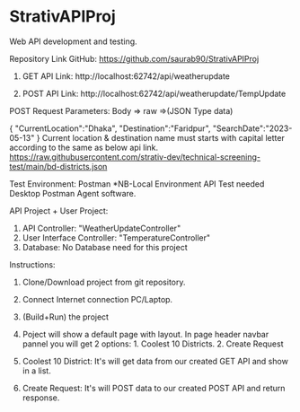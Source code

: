 # StrativAPIProj
Web API development and testing.


Repository Link GitHub:
https://github.com/saurab90/StrativAPIProj


1. GET API Link:
http://localhost:62742/api/weatherupdate

2. POST API Link:
http://localhost:62742/api/weatherupdate/TempUpdate

POST Request Parameters:
Body => raw =>(JSON Type data)

{
    "CurrentLocation":"Dhaka",
    "Destination":"Faridpur",
    "SearchDate":"2023-05-13"
}
Current location & destination name must starts with capital letter according to the same as below api link.
https://raw.githubusercontent.com/strativ-dev/technical-screening-test/main/bd-districts.json


Test Environment: Postman
*NB-Local Environment API Test needed Desktop Postman Agent software.


API Project + User Project:
1. API Controller: "WeatherUpdateController"
2. User Interface Controller: "TemperatureController"
3. Database: No Database need for this project


Instructions:
1. Clone/Download project from git repository.
2. Connect Internet connection PC/Laptop.
3. (Build+Run) the project
4. Poject will show a default page with layout. In page header navbar pannel you will get 2 options:
		1. Coolest 10 Districts.
		2. Create Request

1. Coolest 10 District: It's will get data from our created GET API and show in a list.
2. Create Request: It's will POST data to our created POST API and return response.





